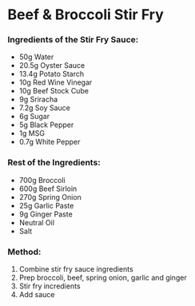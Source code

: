 # Beef & Broccoli Stir Fry

### Ingredients of the Stir Fry Sauce:
- 50g Water
- 20.5g Oyster Sauce
- 13.4g Potato Starch 
- 10g Red Wine Vinegar
- 10g Beef Stock Cube
- 9g Sriracha
- 7.2g Soy Sauce
- 6g Sugar
- 5g Black Pepper
- 1g MSG
- 0.7g White Pepper

### Rest of the Ingredients:
- 700g Broccoli
- 600g Beef Sirloin 
- 270g Spring Onion
- 25g Garlic Paste
- 9g Ginger Paste
- Neutral Oil
- Salt

### Method:
1. Combine stir fry sauce ingredients
2. Prep broccoli, beef, spring onion, garlic and ginger
3. Stir fry incredients
4. Add sauce
